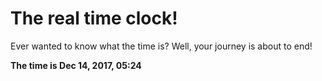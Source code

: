 # The real time clock!

Ever wanted to know what the time is? Well, your journey is about to end!

**The time is Dec 14, 2017, 05:24**
